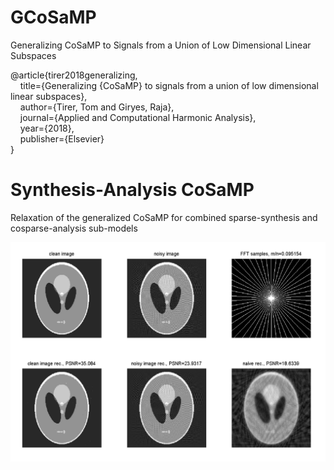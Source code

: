 # GCoSaMP
Generalizing CoSaMP to Signals from a Union of Low Dimensional Linear Subspaces

@article{tirer2018generalizing,  
  &nbsp; &nbsp; title={Generalizing {CoSaMP} to signals from a union of low dimensional linear subspaces},  
  &nbsp; &nbsp; author={Tirer, Tom and Giryes, Raja},  
  &nbsp; &nbsp; journal={Applied and Computational Harmonic Analysis},  
  &nbsp; &nbsp; year={2018},  
  &nbsp; &nbsp; publisher={Elsevier}  
}

# Synthesis-Analysis CoSaMP
Relaxation of the generalized CoSaMP for combined sparse-synthesis and cosparse-analysis sub-models

<img src="results.png">
